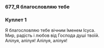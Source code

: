 ### 677_Я благословляю тебе
### Куплет 1
Я благословляю тебе вічним Іменем Ісуса. <br/>Мир, радість і любов від Господа душі твоїй. <br/>Алілуя, алілуя! Алілуя, алілуя!
